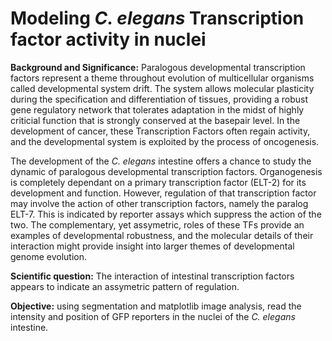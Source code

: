 # Modeling *C. elegans* Transcription factor activity in nuclei

**Background and Significance:**   Paralogous developmental transcription factors represent a theme throughout evolution of multicellular organisms called developmental system drift.  The system allows molecular plasticity during the specification and differentiation of tissues, providing a robust gene regulatory network that tolerates adaptation in the midst of highly criticial function that is strongly conserved at the basepair level.  In the development of cancer, these Transcription Factors often regain activity, and the developmental system is exploited by the process of oncogenesis.

The development of the *C. elegans* intestine offers a chance to study the dynamic of paralogous developmental transcription factors.  Organogenesis is completely  dependant on a primary transcription factor (ELT-2) for its development and function. However, regulation of that transcription factor may involve the action of other transcription factors, namely the paralog ELT-7.  This is indicated by reporter assays which suppress the action of the two.  The complementary, yet assymetric, roles of these TFs provide an examples of developmental robustness, and the molecular details of their interaction might provide insight into larger themes of developmental genome evolution.



**Scientific question:** The interaction of intestinal transcription factors appears to indicate an assymetric pattern of regulation.

**Objective:** using segmentation and matplotlib image analysis, read the intensity and position of GFP reporters in the nuclei of the *C. elegans* intestine.
